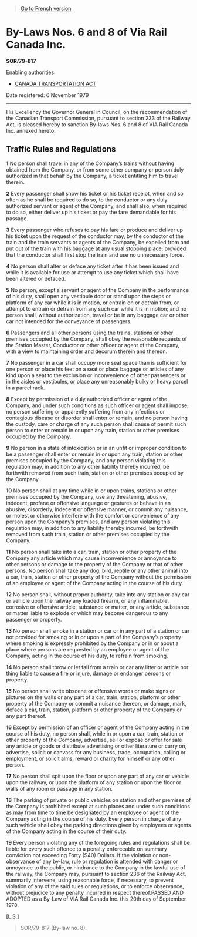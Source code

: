> [Go to French version](/fr/Règlements/Décrets,%20ordonnances%20et%20règlements%20statutaires/79/817.md)

# By-Laws Nos. 6 and 8 of Via Rail Canada Inc.

**SOR/79-817**

Enabling authorities: 
- [CANADA TRANSPORTATION ACT](/en/Acts/Statutes%20of%20Canada/1996/c.%2010.md)

Date registered: 6 November 1979

----------

His Excellency the Governor General in Council, on the recommendation of the Canadian Transport Commission, pursuant to section 233 of the Railway Act, is pleased hereby to sanction By-laws Nos. 6 and 8 of VIA Rail Canada Inc. annexed hereto.




## Traffic Rules and Regulations


**1** No person shall travel in any of the Company’s trains without having obtained from the Company, or from some other company or person duly authorized in that behalf by the Company, a ticket entitling him to travel therein.



**2** Every passenger shall show his ticket or his ticket receipt, when and so often as he shall be required to do so, to the conductor or any duly authorized servant or agent of the Company, and shall also, when required to do so, either deliver up his ticket or pay the fare demandable for his passage.



**3** Every passenger who refuses to pay his fare or produce and deliver up his ticket upon the request of the conductor may, by the conductor of the train and the train servants or agents of the Company, be expelled from and put out of the train with his baggage at any usual stopping place; provided that the conductor shall first stop the train and use no unnecessary force.



**4** No person shall alter or deface any ticket after it has been issued and while it is available for use or attempt to use any ticket which shall have been altered or defaced.



**5** No person, except a servant or agent of the Company in the performance of his duty, shall open any vestibule door or stand upon the steps or platform of any car while it is in motion, or entrain on or detrain from, or attempt to entrain or detrain from any such car while it is in motion; and no person shall, without authorization, travel or be in any baggage car or other car not intended for the conveyance of passengers.



**6** Passengers and all other persons using the trains, stations or other premises occupied by the Company, shall obey the reasonable requests of the Station Master, Conductor or other officer or agent of the Company, with a view to maintaining order and decorum therein and thereon.



**7** No passenger in a car shall occupy more seat space than is sufficient for one person or place his feet on a seat or place baggage or articles of any kind upon a seat to the exclusion or inconvenience of other passengers or in the aisles or vestibules, or place any unreasonably bulky or heavy parcel in a parcel rack.



**8** Except by permission of a duly authorized officer or agent of the Company, and under such conditions as such officer or agent shall impose, no person suffering or apparently suffering from any infectious or contagious disease or disorder shall enter or remain, and no person having the custody, care or charge of any such person shall cause of permit such person to enter or remain in or upon any train, station or other premises occupied by the Company.



**9** No person in a state of intoxication or in an unfit or improper condition to be a passenger shall enter or remain in or upon any train, station or other premises occupied by the Company, and any person violating this regulation may, in addition to any other liability thereby incurred, be forthwith removed from such train, station or other premises occupied by the Company.



**10** No person shall at any time while in or upon trains, stations or other premises occupied by the Company, use any threatening, abusive, indecent, profane or offensive language or gestures or behave in an abusive, disorderly, indecent or offensive manner, or commit any nuisance, or molest or otherwise interfere with the comfort or convenience of any person upon the Company’s premises, and any person violating this regulation may, in addition to any liability thereby incurred, be forthwith removed from such train, station or other premises occupied by the Company.



**11** No person shall take into a car, train, station or other property of the Company any article which may cause inconvenience or annoyance to other persons or damage to the property of the Company or that of other persons. No person shall take any dog, bird, reptile or any other animal into a car, train, station or other property of the Company without the permission of an employee or agent of the Company acting in the course of his duty.



**12** No person shall, without proper authority, take into any station or any car or vehicle upon the railway any loaded firearm, or any inflammable, corrosive or offensive article, substance or matter, or any article, substance or matter liable to explode or which may become dangerous to any passenger or property.



**13** No person shall smoke in a station or car or in any part of a station or car not provided for smoking or in or upon a part of the Company’s property where smoking is expressly prohibited by the Company or in or about a place where persons are requested by an employee or agent of the Company, acting in the course of his duty, to refrain from smoking.



**14** No person shall throw or let fall from a train or car any litter or article nor thing liable to cause a fire or injure, damage or endanger persons or property.



**15** No person shall write obscene or offensive words or make signs or pictures on the walls or any part of a car, train, station, platform or other property of the Company or commit a nuisance thereon, or damage, mark, deface a car, train, station, platform or other property of the Company or any part thereof.



**16** Except by permission of an officer or agent of the Company acting in the course of his duty, no person shall, while in or upon a car, train, station or other property of the Company, advertise, sell or expose or offer for sale any article or goods or distribute advertising or other literature or carry on, advertise, solicit or canvass for any business, trade, occupation, calling or employment, or solicit alms, reward or charity for himself or any other person.



**17** No person shall spit upon the floor or upon any part of any car or vehicle upon the railway, or upon the platform of any station or upon the floor or walls of any room or passage in any station.



**18** The parking of private or public vehicles on station and other premises of the Company is prohibited except at such places and under such conditions as may from time to time be designated by an employee or agent of the Company acting in the course of his duty. Every person in charge of any such vehicle shall obey the parking directions given by employees or agents of the Company acting in the course of their duty.



**19** Every person violating any of the foregoing rules and regulations shall be liable for every such offence to a penalty enforceable on summary conviction not exceeding Forty ($40) Dollars. If the violation or non-observance of any by-law, rule or regulation is attended with danger or annoyance to the public, or hindrance to the Company in the lawful use of the railway, the Company may, pursuant to section 236 of the Railway Act, summarily intervene, using reasonable force, if necessary, to prevent violation of any of the said rules or regulations, or to enforce observance, without prejudice to any penalty incurred in respect thereof.PASSED AND ADOPTED as a By-Law of VIA Rail Canada Inc. this 20th day of September 1978.

[L.S.]


> SOR/79-817 (By-law no. 8).



